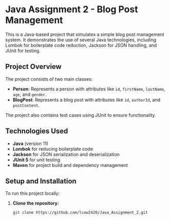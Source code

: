 # Java Assignment 2 - Blog Post Management

This is a Java-based project that simulates a simple blog post management system. It demonstrates the use of several Java technologies, including Lombok for boilerplate code reduction, Jackson for JSON handling, and JUnit for testing.

## Project Overview


The project consists of two main classes:

- **Person**: Represents a person with attributes like `id`, `firstName`, `lastName`, `age`, and `gender`.
- **BlogPost**: Represents a blog post with attributes like `id`, `authorId`, and `postContent`.

The project also contains test cases using JUnit to ensure functionality.

## Technologies Used

- **Java** (version 11)
- **Lombok** for reducing boilerplate code
- **Jackson** for JSON serialization and deserialization
- **JUnit 5** for unit testing
- **Maven** for project build and dependency management

## Setup and Installation

To run this project locally:

1. **Clone the repository:**

   ```bash
   git clone https://github.com/lcow2420/Java_Assignment_2.git
